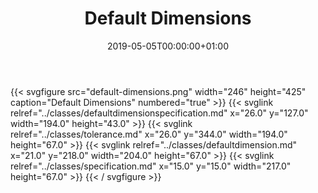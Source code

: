 ﻿---
title: Default Dimensions
toc: false
type: specs
date: "2019-05-05T00:00:00+01:00"
draft: false
menu:
  vec120:
    identifier: topology-and-geometry/default-dimensions    
    parent: topology-and-geometry
    weight: 1005009 

# Prev/next pager order (if `docs_section_pager` enabled in `params.toml`)
weight: 1005009
---
{{< svgfigure src="default-dimensions.png" width="246" height="425" caption="Default Dimensions" numbered="true" >}}
  {{< svglink relref="../classes/defaultdimensionspecification.md" x="26.0" y="127.0" width="194.0" height="43.0" >}}
  {{< svglink relref="../classes/tolerance.md" x="26.0" y="344.0" width="194.0" height="67.0" >}}
  {{< svglink relref="../classes/defaultdimension.md" x="21.0" y="218.0" width="204.0" height="67.0" >}}
  {{< svglink relref="../classes/specification.md" x="15.0" y="15.0" width="217.0" height="67.0" >}}
{{< / svgfigure >}}
<html>   <head>     </head>   <body>   </body> </html> 
